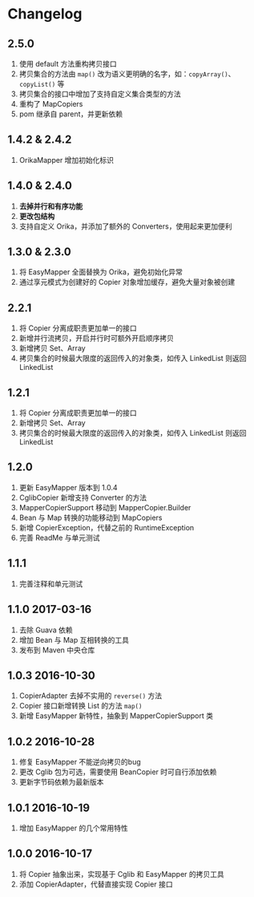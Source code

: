 # Changelog

## 2.5.0
1. 使用 default 方法重构拷贝接口
2. 拷贝集合的方法由 `map()` 改为语义更明确的名字，如：`copyArray()`、`copyList()` 等
3. 拷贝集合的接口中增加了支持自定义集合类型的方法
4. 重构了 MapCopiers
5. pom 继承自 parent，并更新依赖

## 1.4.2 & 2.4.2
1. OrikaMapper 增加初始化标识

## 1.4.0 & 2.4.0
1. **去掉并行和有序功能**
2. **更改包结构**
3. 支持自定义 Orika，并添加了额外的 Converters，使用起来更加便利

## 1.3.0 & 2.3.0
1. 将 EasyMapper 全面替换为 Orika，避免初始化异常
2. 通过享元模式为创建好的 Copier 对象增加缓存，避免大量对象被创建

## 2.2.1
1. 将 Copier 分离成职责更加单一的接口
2. 新增并行流拷贝，开启并行时可额外开启顺序拷贝
3. 新增拷贝 Set、Array
4. 拷贝集合的时候最大限度的返回传入的对象类，如传入 LinkedList 则返回 LinkedList

## 1.2.1
1. 将 Copier 分离成职责更加单一的接口
2. 新增拷贝 Set、Array
3. 拷贝集合的时候最大限度的返回传入的对象类，如传入 LinkedList 则返回 LinkedList

## 1.2.0
1. 更新 EasyMapper 版本到 1.0.4
2. CglibCopier 新增支持 Converter 的方法
3. MapperCopierSupport 移动到 MapperCopier.Builder
4. Bean 与 Map 转换的功能移动到 MapCopiers
5. 新增 CopierException，代替之前的 RuntimeException
6. 完善 ReadMe 与单元测试

## 1.1.1
1. 完善注释和单元测试

## 1.1.0 2017-03-16
1. 去除 Guava 依赖
2. 增加 Bean 与 Map 互相转换的工具
3. 发布到 Maven 中央仓库

## 1.0.3 2016-10-30
1. CopierAdapter 去掉不实用的 `reverse()` 方法
2. Copier 接口新增转换 List 的方法 `map()`
3. 新增 EasyMapper 新特性，抽象到 MapperCopierSupport 类

## 1.0.2 2016-10-28
1. 修复 EasyMapper 不能逆向拷贝的bug
2. 更改 Cglib 包为可选，需要使用 BeanCopier 时可自行添加依赖
3. 更新字节码依赖为最新版本

## 1.0.1 2016-10-19
1. 增加 EasyMapper 的几个常用特性

## 1.0.0 2016-10-17
1. 将 Copier 抽象出来，实现基于 Cglib 和 EasyMapper 的拷贝工具
2. 添加 CopierAdapter，代替直接实现 Copier 接口